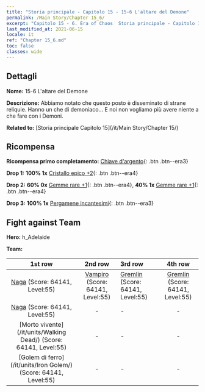 ```yaml
---
title: "Storia principale - Capitolo 15 - 15-6 L'altare del Demone"
permalink: /Main Story/Chapter 15_6/
excerpt: "Capitolo 15 - 6. Era of Chaos  Storia principale - Capitolo 15_6. 15-6 L'altare del Demone"
last_modified_at: 2021-06-15
locale: it
ref: "Chapter 15_6.md"
toc: false
classes: wide
---
```


## Dettagli

 **Nome:** 15-6 L'altare del Demone

 **Descrizione:** Abbiamo notato che questo posto è disseminato di strane reliquie. Hanno un che di demoniaco... E noi non vogliamo più avere niente a che fare con i Demoni.

 **Related to:** [Storia principale Capitolo 15](/it/Main Story/Chapter 15/)

## Ricompensa

 **Ricompensa primo completamento:** [Chiave d'argento](/ItemsIT/con_693/){: .btn .btn--era3}

 **Drop 1:** **100% 1x** [Cristallo epico +2](/ItemsIT/mat_52/){: .btn .btn--era4}

 **Drop 2:** **60% 0x** [Gemme rare +1](/ItemsIT/mat_44/){: .btn .btn--era4}, **40% 1x** [Gemme rare +1](/ItemsIT/mat_44/){: .btn .btn--era4}

 **Drop 3:** **100% 1x** [Pergamene incantesimi](/ItemsIT/con_694/){: .btn .btn--era3}


## Fight against Team
 **Hero:** h_Adelaide

 **Team:**


  | 1st row | 2nd row | 3rd row | 4th row |
  |:----:|:----:|:----|:----:|
  | [Naga](/it/units/Naga/) (Score: 64141, Level:55)  | [Vampiro](/it/units/Vampire/) (Score: 64141, Level:55)  | [Gremlin](/it/units/Gremlin/) (Score: 64141, Level:55)  | [Gremlin](/it/units/Gremlin/) (Score: 64141, Level:55)  |
  | [Naga](/it/units/Naga/) (Score: 64141, Level:55)  | - | - | - |
  | [Morto vivente](/it/units/Walking Dead/) (Score: 64141, Level:55)  | - | - | - |
  | [Golem di ferro](/it/units/Iron Golem/) (Score: 64141, Level:55)  | - | - | - |


